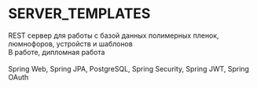 # SERVER_TEMPLATES

REST сервер для работы с базой данных полимерных пленок, люмнофоров, устройств и шаблонов
<br>В работе, дипломная работа
<br><br>
Spring Web, Spring JPA, PostgreSQL, Spring Security, Spring JWT, Spring OAuth
